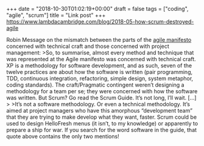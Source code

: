 +++
date = "2018-10-30T01:02:19+00:00"
draft = false
tags = ["coding", "agile", "scrum"]
title = "Link post"
+++
https://www.lambdacambridge.com/blog/2018-05-how-scrum-destroyed-agile

Robin Message on the mismatch between the parts of the [agile manifesto](http://agilemanifesto.org) concerned with technical craft and those concerned with project management: >So, to summarise, almost every method and technique that was represented at the Agile manifesto was concerned with technical craft. XP is a methodology for software development, and as such, seven of the twelve practices are about how the software is written (pair programming, TDD, continuous integration, refactoring, simple design, system metaphor, coding standards). The craft/Pragmatic contingent weren’t designing a methodology for a team per se; they were concerned with how the software was written. But Scrum? Go read the Scrum Guide. It’s not long, I’ll wait. [...] > >It’s not a software methodology. Or even a technical methodology. It’s aimed at project managers who have this amorphous “development team” that they are trying to make develop what they want, faster. Scrum could be used to design HelloFresh menus (it isn’t, to my knowledge) or apparently to prepare a ship for war. If you search for the word software in the guide, that quote above contains the only two mentions!
